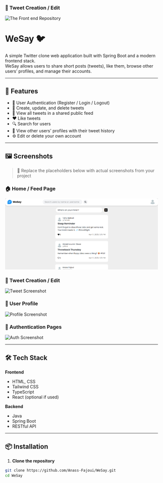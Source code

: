 
### 📝 Tweet Creation / Edit
![The Front end Repository](https://github.com/Anass-Fajoui/WeSay-Front-end)
# WeSay 🐦

A simple Twitter clone web application built with Spring Boot and a modern frontend stack.  
WeSay allows users to share short posts (tweets), like them, browse other users’ profiles, and manage their accounts.

---

## 🚀 Features

- 🔐 User Authentication (Register / Login / Logout)
- 📝 Create, update, and delete tweets
- 🧵 View all tweets in a shared public feed
- ❤️ Like tweets
- 🔍 Search for users
- 👤 View other users' profiles with their tweet history
- ⚙️ Edit or delete your own account

---

## 🖼️ Screenshots

> 📌 Replace the placeholders below with actual screenshots from your project

### 🏠 Home / Feed Page
![Feed Screenshot](./screenshots/feed.png)

### 📝 Tweet Creation / Edit
![Tweet Screenshot](./screenshots/tweet.png)

### 👤 User Profile
![Profile Screenshot](./screenshots/profile.png)

### 🔐 Authentication Pages
![Auth Screenshot](./screenshots/auth.png)

---

## 🛠️ Tech Stack

**Frontend**  
- HTML, CSS  
- Tailwind CSS  
- TypeScript  
- React (optional if used)

**Backend**  
- Java  
- Spring Boot  
- RESTful API

---

## 📦 Installation

1. **Clone the repository**
```bash
git clone https://github.com/Anass-Fajoui/WeSay.git
cd WeSay
